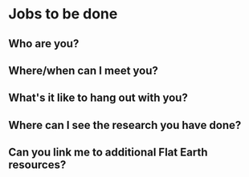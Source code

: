 # Jobs to be done

## Who are you?
## Where/when can I meet you?
## What's it like to hang out with you?
## Where can I see the research you have done?
## Can you link me to additional Flat Earth resources?
